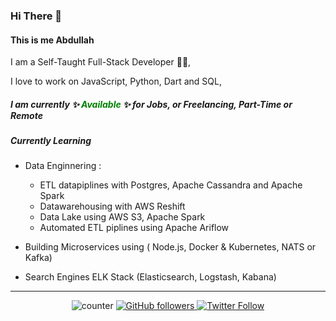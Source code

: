 ### Hi There 👋

#### This is me Abdullah

I am a Self-Taught Full-Stack Developer 👨‍💻,

I love to work on JavaScript, Python, Dart and SQL,

##### I am currently ✨ <span style="color:green"> _Available_ </span> ✨ for Jobs, or Freelancing, Part-Time or Remote

##### Currently Learning

- Data Enginnering :

  - ETL datapiplines with Postgres, Apache Cassandra and Apache Spark
  - Datawarehousing with AWS Reshift
  - Data Lake using AWS S3, Apache Spark
  - Automated ETL piplines using Apache Ariflow

- Building Microservices using ( Node.js, Docker & Kubernetes, NATS or Kafka)

- Search Engines ELK Stack (Elasticsearch, Logstash, Kabana)

---

<center>

![counter](https://enuo42nux1rll7f.m.pipedream.net)
[
![GitHub followers](https://img.shields.io/github/followers/kurdi89?label=Github%20%F0%9F%91%8B&color=orange)
](https://github.com/kurdi89/ "Find me on Github 💚")
[
![Twitter Follow](https://img.shields.io/twitter/follow/3boOodE?label=Twitter%20%F0%9F%91%8B&style=flat&color=1DA1F2)
](https://twitter.com/intent/user?screen_name=3boOodE "Follow me on Twitter 💙")

</center>
